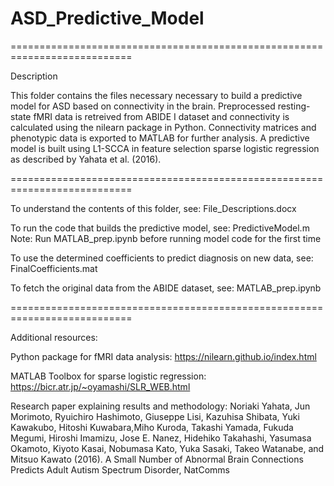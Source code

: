 # ASD_Predictive_Model
===========================================================================

Description

This folder contains the files necessary necessary to build a predictive 
model for ASD based on connectivity in the brain. Preprocessed 
resting-state fMRI data is retreived from ABIDE I dataset and connectivity 
is calculated using the nilearn package in Python. Connectivity matrices 
and phenotypic data is exported to MATLAB for further analysis. A 
predictive model is built using L1-SCCA in feature selection sparse 
logistic regression as described by Yahata et al. (2016). 

===========================================================================

To understand the contents of this folder, see: 
File_Descriptions.docx

To run the code that builds the predictive model, see: 
PredictiveModel.m
Note: Run MATLAB_prep.ipynb before running model code for the first time

To use the determined coefficients to predict diagnosis on new data, see:
FinalCoefficients.mat

To fetch the original data from the ABIDE dataset, see:
MATLAB_prep.ipynb

===========================================================================

Additional resources:

Python package for fMRI data analysis:
https://nilearn.github.io/index.html

MATLAB Toolbox for sparse logistic regression:
https://bicr.atr.jp/~oyamashi/SLR_WEB.html

Research paper explaining results and methodology:
Noriaki Yahata, Jun Morimoto, Ryuichiro Hashimoto, Giuseppe Lisi, Kazuhisa 
Shibata, Yuki Kawakubo, Hitoshi Kuwabara,Miho Kuroda, Takashi Yamada, 
Fukuda Megumi, Hiroshi Imamizu, Jose E. Nanez, Hidehiko Takahashi, Yasumasa
Okamoto, Kiyoto Kasai, Nobumasa Kato, Yuka Sasaki, Takeo Watanabe, and 
Mitsuo Kawato (2016). A Small Number of Abnormal Brain Connections Predicts
Adult Autism Spectrum Disorder, NatComms
